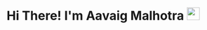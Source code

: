 <h1 align ="center">Hi There! I'm Aavaig Malhotra <img src="https://github.com/piyushP7pravin/piyushP7pravin/blob/master/Hi.gif" width="29px"></h1>

<!--
**aavaigrocks2001/aavaigrocks2001** is a ✨ _special_ ✨ repository because its `README.md` (this file) appears on your GitHub profile.

Here are some ideas to get you started:

- 🔭 I’m currently working on ...
- 🌱 I’m currently learning ...
- 👯 I’m looking to collaborate on ...
- 🤔 I’m looking for help with ...
- 💬 Ask me about ...
- 📫 How to reach me: ...
- 😄 Pronouns: ...
- ⚡ Fun fact: ...
-->
